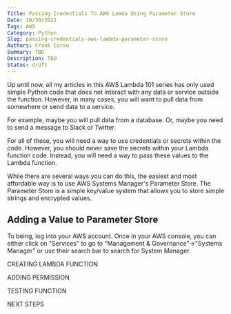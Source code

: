 ```yaml
---
Title: Passing Credentials To AWS Lamda Using Parameter Store
Date: 10/30/2021
Tags: AWS
Category: Python
Slug: passing-credentials-aws-lambda-parameter-store
Authors: Frank Corso
Summary: TBD
Description: TBD
Status: draft
---
```

Up until now, all my articles in this AWS Lambda 101 series has only used simple Python code that does not interact with any data or service outside the function. However, in many cases, you will want to pull data from somewhere or send data to a service.

For example, maybe you will pull data from a database. Or, maybe you need to send a message to Slack or Twitter.

For all of these, you will need a way to use credentials or secrets within the code. However, you should never save the secrets within your Lambda function code. Instead, you will need a way to pass these values to the Lambda function.

While there are several ways you can do this, the easiest and most affordable way is to use AWS Systems Manager's Parameter Store. The Parameter Store is a simple key/value system that allows you to store simple strings and encrypted values.

## Adding a Value to Parameter Store

To being, log into your AWS account. Once in your AWS console, you can either click on "Services" to go to "Management & Governance"->"Systems Manager" or use their search bar to search for System Manager.



CREATING LAMBDA FUNCTION

ADDING PERMISSION

TESTING FUNCTION

NEXT STEPS